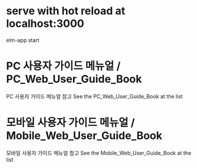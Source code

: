 <!-- elm yourfit -->


# serve with hot reload at localhost:3000
elm-app start

# PC 사용자 가이드 메뉴얼 / PC_Web_User_Guide_Book
PC 사용자 가이드 메뉴얼 참고
See the PC_Web_User_Guide_Book at the list

# 모바일 사용자 가이드 메뉴얼 / Mobile_Web_User_Guide_Book
모바일 사용자 가이드 메뉴얼 참고
See the Mobile_Web_User_Guide_Book at the list

